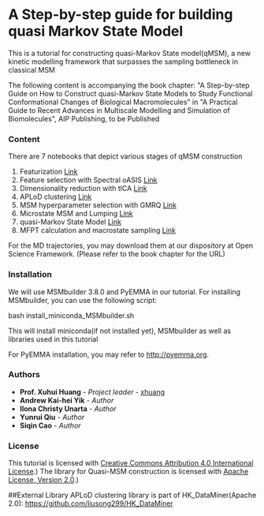 # A Step-by-step guide for building quasi Markov State Model

This is a tutorial for constructing quasi-Markov State model(qMSM), a new kinetic modelling framework that surpasses the sampling bottleneck in classical MSM

The following content is accompanying the book chapter:
"A Step-by-step Guide on How to Construct quasi-Markov State Models to Study Functional Conformational Changes of Biological Macromolecules" in
"A Practical Guide to Recent Advances in Multiscale Modelling and Simulation of Biomolecules", AIP Publishing, to be Published


### Content

There are 7 notebooks that depict various stages of qMSM construction

1. Featurization [Link](notebook/Featurization.ipynb)
2. Feature selection with Spectral oASIS [Link](notebook/SpectraloASIS-Parallel.ipynb)
3. Dimensionality reduction with tlCA [Link](notebook/TICA.ipynb)
4. APLoD clustering [Link](notebook/APLoD.ipynb)
5. MSM hyperparameter selection with GMRQ [Link](notebook/Gmrq.ipynb)
6. Microstate MSM and Lumping [Link](notebook/micorstate_MSM&PCCA.ipynb)
7. quasi-Markov State Model [Link](notebook/qMSM.ipynb)
8. MFPT calculation and macrostate sampling [Link](notebook/Analysis.ipynb)

For the MD trajectories, you may download them at our dispository at Open Science Framework. (Please refer to the book chapter for the URL)

### Installation
We will use MSMbuilder 3.8.0 and PyEMMA in our tutorial. For installing MSMbuilder, you can use the following script:

bash install_miniconda_MSMbuilder.sh

This will install miniconda(if not installed yet), MSMbuilder as well as libraries used in this tutorial  

For PyEMMA installation, you may refer to http://pyemma.org.

### Authors
* **Prof. Xuhui Huang** - *Project leader* - [xhuang](xhuang@chem.wisc.edu)
* **Andrew Kai-hei Yik** - *Author* 
* **Ilona Christy Unarta** - *Author* 
* **Yunrui Qiu** - *Author* 
* **Siqin Cao** - *Author* 

### License

This tutorial is licensed with <a rel="license" href="http://creativecommons.org/licenses/by/4.0/">Creative Commons Attribution 4.0 International License</a>.)
The library for Quasi-MSM construction is licensed with  <a rel="license" href="http://www.apache.org/licenses/LICENSE-2.0">Apache License, Version 2.0</a>.)

##External Library
APLoD clustering library is part of HK_DataMiner(Apache 2.0): https://github.com/liusong299/HK_DataMiner